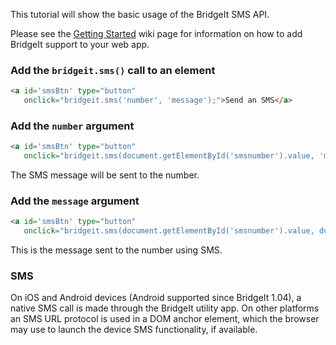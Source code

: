 This tutorial will show the basic usage of the BridgeIt SMS API.

Please see the [Getting Started](https://github.com/bridgeit/bridgeit.js/wiki/Getting-Started) wiki page for information on how to add BridgeIt support to your web app.

### Add the `bridgeit.sms()` call to an element
```html
<a id='smsBtn' type="button" 
   onclick="bridgeit.sms('number', 'message');">Send an SMS</a>
```

### Add the `number` argument
```html
<a id='smsBtn' type="button" 
   onclick="bridgeit.sms(document.getElementById('smsnumber').value, 'message');">Send an SMS</a>
```
The SMS message will be sent to the number. 

### Add the `message` argument
```html
<a id='smsBtn' type="button" 
   onclick="bridgeit.sms(document.getElementById('smsnumber').value, document.getElementById('smsmessage').value);">Send an SMS</a>
```
This is the message sent to the number using SMS.

### SMS
On iOS and Android devices (Android supported since BridgeIt 1.04), a native SMS call is made through the BridgeIt utility app. On other platforms an SMS URL protocol is used in a DOM anchor element, which the browser may use to launch the device SMS functionality, if available.